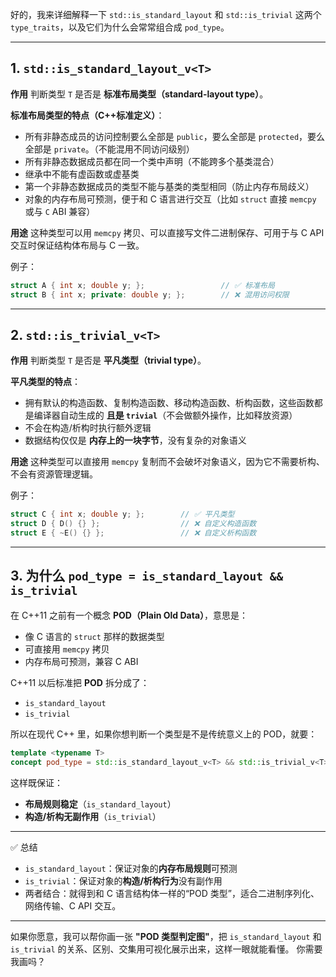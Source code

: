 好的，我来详细解释一下 `std::is_standard_layout` 和 `std::is_trivial` 这两个 `type_traits`，以及它们为什么会常常组合成 `pod_type`。

---

## 1. `std::is_standard_layout_v<T>`

**作用**
判断类型 `T` 是否是 **标准布局类型（standard-layout type）**。

**标准布局类型的特点（C++标准定义）**：

* 所有非静态成员的访问控制要么全部是 `public`，要么全部是 `protected`，要么全部是 `private`。（不能混用不同访问级别）
* 所有非静态数据成员都在同一个类中声明（不能跨多个基类混合）
* 继承中不能有虚函数或虚基类
* 第一个非静态数据成员的类型不能与基类的类型相同（防止内存布局歧义）
* 对象的内存布局可预测，便于和 C 语言进行交互（比如 `struct` 直接 `memcpy` 或与 `C` ABI 兼容）

**用途**
这种类型可以用 `memcpy` 拷贝、可以直接写文件二进制保存、可用于与 C API 交互时保证结构体布局与 C 一致。

例子：

```cpp
struct A { int x; double y; };                 // ✅ 标准布局
struct B { int x; private: double y; };        // ❌ 混用访问权限
```

---

## 2. `std::is_trivial_v<T>`

**作用**
判断类型 `T` 是否是 **平凡类型（trivial type）**。

**平凡类型的特点**：

* 拥有默认的构造函数、复制构造函数、移动构造函数、析构函数，这些函数都是编译器自动生成的 **且是 `trivial`**（不会做额外操作，比如释放资源）
* 不会在构造/析构时执行额外逻辑
* 数据结构仅仅是 **内存上的一块字节**，没有复杂的对象语义

**用途**
这种类型可以直接用 `memcpy` 复制而不会破坏对象语义，因为它不需要析构、不会有资源管理逻辑。

例子：

```cpp
struct C { int x; double y; };        // ✅ 平凡类型
struct D { D() {} };                  // ❌ 自定义构造函数
struct E { ~E() {} };                 // ❌ 自定义析构函数
```

---

## 3. 为什么 `pod_type = is_standard_layout && is_trivial`

在 C++11 之前有一个概念 **POD（Plain Old Data）**，意思是：

* 像 C 语言的 `struct` 那样的数据类型
* 可直接用 `memcpy` 拷贝
* 内存布局可预测，兼容 C ABI

C++11 以后标准把 **POD** 拆分成了：

* `is_standard_layout`
* `is_trivial`

所以在现代 C++ 里，如果你想判断一个类型是不是传统意义上的 POD，就要：

```cpp
template <typename T>
concept pod_type = std::is_standard_layout_v<T> && std::is_trivial_v<T>;
```

这样既保证：

* **布局规则稳定**（`is_standard_layout`）
* **构造/析构无副作用**（`is_trivial`）

---

✅ 总结

* `is_standard_layout`：保证对象的**内存布局规则**可预测
* `is_trivial`：保证对象的**构造/析构行为**没有副作用
* 两者结合：就得到和 C 语言结构体一样的“POD 类型”，适合二进制序列化、网络传输、C API 交互。

---

如果你愿意，我可以帮你画一张 **"POD 类型判定图"**，把 `is_standard_layout` 和 `is_trivial` 的关系、区别、交集用可视化展示出来，这样一眼就能看懂。
你需要我画吗？
